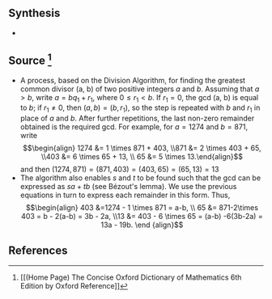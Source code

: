 ## Synthesis
- 
## Source [^1]
- A process, based on the Division Algorithm, for finding the greatest common divisor (a, b) of two positive integers $a$ and $b$. Assuming that $a > b$, write $a = bq_1 + r_1$, where $0 \le r_1 \lt b$. If $r_1 = 0$, the gcd (a, b) is equal to $b$; if $r_1 \ne 0$, then $(a,b) = (b,r_1)$, so the step is repeated with $b$ and $r_1$ in place of $a$ and $b$. After further repetitions, the last non-zero remainder obtained is the required gcd. For example, for $a = 1274$ and $b = 871$, write $$\begin{align} 1274 &= 1 \times 871 + 403, \\871 &= 2 \times 403 + 65, \\403 &= 6 \times 65 + 13, \\ 65 &= 5 \times 13.\end{align}$$and then $(1274, 871) = (871,403) = (403,65) = (65,13) = 13$ 
- The algorithm also enables $s$ and $t$ to be found such that the gcd can be expressed as $sa + tb$ (see Bézout's lemma). We use the previous equations in turn to express each remainder in this form. Thus, $$\begin{align} 403 &=1274 - 1 \times 871 = a-b, \\ 65 &= 871-2\times 403 = b - 2(a-b) = 3b - 2a, \\13 &= 403 - 6 \times 65 = (a-b) -6(3b-2a) = 13a - 19b.  \end {align}$$
## References

[^1]: [[(Home Page) The Concise Oxford Dictionary of Mathematics 6th Edition by Oxford Reference]]